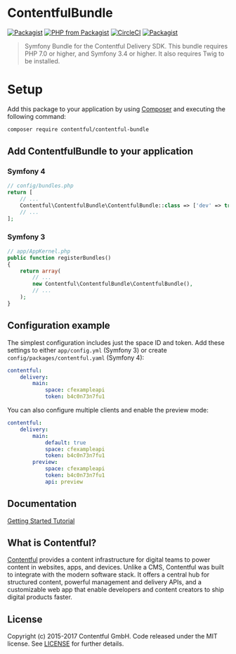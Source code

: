 # ContentfulBundle

[![Packagist](https://img.shields.io/packagist/v/contentful/contentful-bundle.svg?style=for-the-badge)](https://packagist.org/packages/contentful/contentful-bundle)
[![PHP from Packagist](https://img.shields.io/packagist/php-v/contentful/contentful-bundle.svg?style=for-the-badge)](https://packagist.org/packages/contentful/contentful-bundle)
[![CircleCI](https://img.shields.io/circleci/project/github/contentful/ContentfulBundle.svg?style=for-the-badge)](https://circleci.com/gh/contentful/ContentfulBundle)
[![Packagist](https://img.shields.io/github/license/contentful/ContentfulBundle.svg?style=for-the-badge)](https://packagist.org/packages/contentful/contentful-bundle)

> Symfony Bundle for the Contentful Delivery SDK. This bundle requires PHP 7.0 or higher, and Symfony 3.4 or higher. It also requires Twig to be installed.

# Setup

Add this package to your application by using [Composer](https://getcomposer.org/) and executing the following command:

``` bash
composer require contentful/contentful-bundle
```

## Add ContentfulBundle to your application

### Symfony 4

``` php
// config/bundles.php
return [
    // ...
    Contentful\ContentfulBundle\ContentfulBundle::class => ['dev' => true],
    // ...
];
```

### Symfony 3

``` php
// app/AppKernel.php
public function registerBundles()
{
    return array(
        // ...
        new Contentful\ContentfulBundle\ContentfulBundle(),
        // ...
    );
}
```

## Configuration example

The simplest configuration includes just the space ID and token. Add these settings to either `app/config.yml` (Symfony 3) or create `config/packages/contentful.yaml` (Symfony 4):

``` yaml
contentful:
    delivery:
        main:
            space: cfexampleapi
            token: b4c0n73n7fu1
```

You can also configure multiple clients and enable the preview mode:

``` yaml
contentful:
    delivery:
        main:
            default: true
            space: cfexampleapi
            token: b4c0n73n7fu1
        preview:
            space: cfexampleapi
            token: b4c0n73n7fu1
            api: preview
```

## Documentation

[Getting Started Tutorial](https://www.contentful.com/developers/docs/php/tutorials/getting-started-with-contentful-and-symfony/)

## What is Contentful?

[Contentful](https://www.contentful.com) provides a content infrastructure for digital teams to power content in websites, apps, and devices. Unlike a CMS, Contentful was built to integrate with the modern software stack. It offers a central hub for structured content, powerful management and delivery APIs, and a customizable web app that enable developers and content creators to ship digital products faster.

## License

Copyright (c) 2015-2017 Contentful GmbH. Code released under the MIT license. See [LICENSE](LICENSE) for further details.
